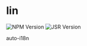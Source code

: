 # lin

![NPM Version](https://img.shields.io/npm/v/%40yuo-app%2Flin?color=red)
![JSR Version](https://img.shields.io/jsr/v/%40yuo/lin?color=yellow)

auto-i18n
